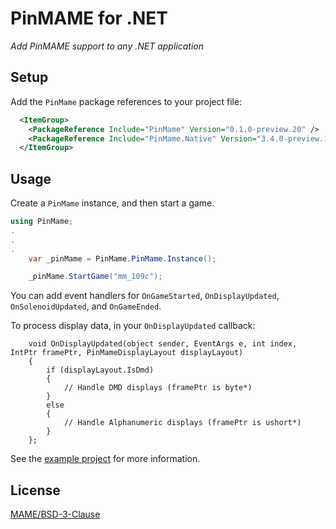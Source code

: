 # PinMAME for .NET

*Add PinMAME support to any .NET application*

## Setup

Add the `PinMame` package references to your project file:

```xml
  <ItemGroup>
    <PackageReference Include="PinMame" Version="0.1.0-preview.20" />
    <PackageReference Include="PinMame.Native" Version="3.4.0-preview.193" />
  </ItemGroup>
```

## Usage

Create a `PinMame` instance, and then start a game. 

```c#
using PinMame;
.
.
.
	var _pinMame = PinMame.PinMame.Instance();

	_pinMame.StartGame("mm_109c");
```

You can add event handlers for `OnGameStarted`, `OnDisplayUpdated`, `OnSolenoidUpdated`, and `OnGameEnded`.

To process display data, in your `OnDisplayUpdated` callback:

```
	void OnDisplayUpdated(object sender, EventArgs e, int index, IntPtr framePtr, PinMameDisplayLayout displayLayout) 
	{
		if (displayLayout.IsDmd)
		{
			// Handle DMD displays (framePtr is byte*)
		}
		else
		{
			// Handle Alphanumeric displays (framePtr is ushort*)
		}
	};
```

See the [example project](https://github.com/VisualPinball/pinmame-dotnet/blob/master/src/PinMame.Example/Example.cs) for more information.


## License

[MAME/BSD-3-Clause](LICENSE.txt)
